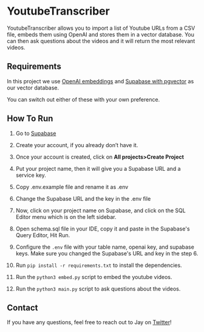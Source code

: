 # YoutubeTranscriber

YoutubeTranscriber allows you to import a list of Youtube URLs from a CSV file, embeds them using OpenAI and stores them in a vector database. You can then ask questions about the videos and it will return the most relevant videos.

## Requirements

In this project we use [OpenAI embeddings](https://platform.openai.com/docs/guides/embeddings) and [Supabase with pgvector](https://supabase.com/docs/guides/database/extensions/pgvector) as our vector database.

You can switch out either of these with your own preference.

## How To Run

1. Go to [Supabase](https://supabase.com/)
2. Create your account, if you already don’t have it. 
3. Once your account is created, click on **All projects>Create Project**
4. Put your project name, then it will give you a Supabase URL and a service key. 
5. Copy .env.example file and rename it as .env
6. Change the Supabase URL and the key in the .env file
7. Now, click on your project name on Supabase, and click on the SQL Editor menu which is on the left sidebar. 

8. Open schema.sql file in your IDE, copy it and paste in the Supabase's Query Editor, Hit Run.

9. Configure the `.env` file with your table name, openai key, and supabase keys. Make sure you changed the Supabase's URL and key in the step 6.

10. Run `pip install -r requirements.txt` to install the dependencies.

11. Run the `python3 embed.py` script to embed the youtube videos.

12. Run the `python3 main.py` script to ask questions about the videos.

## Contact

If you have any questions, feel free to reach out to Jay on [Twitter](https://twitter.com/jayscambler)!

